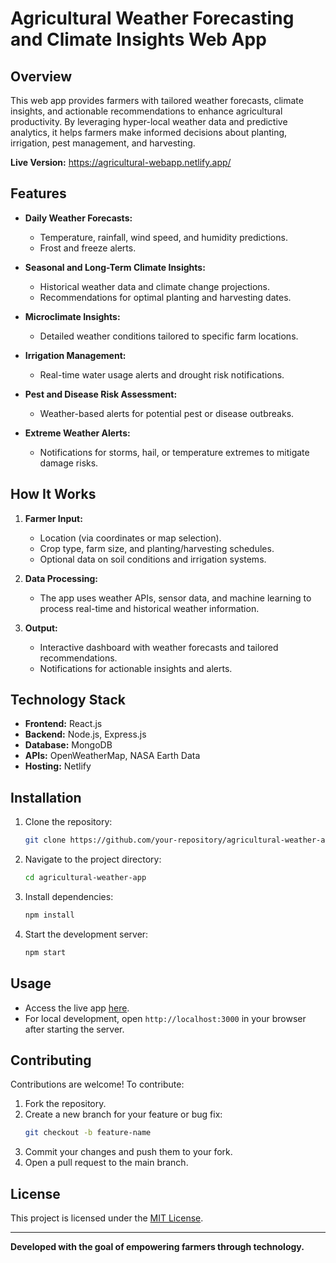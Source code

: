 # Agricultural Weather Forecasting and Climate Insights Web App

## Overview
This web app provides farmers with tailored weather forecasts, climate insights, and actionable recommendations to enhance agricultural productivity. By leveraging hyper-local weather data and predictive analytics, it helps farmers make informed decisions about planting, irrigation, pest management, and harvesting.

**Live Version:** https://agricultural-webapp.netlify.app/

## Features
- **Daily Weather Forecasts:**
  - Temperature, rainfall, wind speed, and humidity predictions.
  - Frost and freeze alerts.

- **Seasonal and Long-Term Climate Insights:**
  - Historical weather data and climate change projections.
  - Recommendations for optimal planting and harvesting dates.

- **Microclimate Insights:**
  - Detailed weather conditions tailored to specific farm locations.

- **Irrigation Management:**
  - Real-time water usage alerts and drought risk notifications.

- **Pest and Disease Risk Assessment:**
  - Weather-based alerts for potential pest or disease outbreaks.

- **Extreme Weather Alerts:**
  - Notifications for storms, hail, or temperature extremes to mitigate damage risks.

## How It Works
1. **Farmer Input:**
   - Location (via coordinates or map selection).
   - Crop type, farm size, and planting/harvesting schedules.
   - Optional data on soil conditions and irrigation systems.

2. **Data Processing:**
   - The app uses weather APIs, sensor data, and machine learning to process real-time and historical weather information.

3. **Output:**
   - Interactive dashboard with weather forecasts and tailored recommendations.
   - Notifications for actionable insights and alerts.

## Technology Stack
- **Frontend:** React.js
- **Backend:** Node.js, Express.js
- **Database:** MongoDB
- **APIs:** OpenWeatherMap, NASA Earth Data
- **Hosting:** Netlify

## Installation
1. Clone the repository:
   ```bash
   git clone https://github.com/your-repository/agricultural-weather-app.git
   ```

2. Navigate to the project directory:
   ```bash
   cd agricultural-weather-app
   ```

3. Install dependencies:
   ```bash
   npm install
   ```

4. Start the development server:
   ```bash
   npm start
   ```

## Usage
- Access the live app [here](https://bejewelled-gaufre-c2f12b.netlify.app/).
- For local development, open `http://localhost:3000` in your browser after starting the server.

## Contributing
Contributions are welcome! To contribute:
1. Fork the repository.
2. Create a new branch for your feature or bug fix:
   ```bash
   git checkout -b feature-name
   ```
3. Commit your changes and push them to your fork.
4. Open a pull request to the main branch.

## License
This project is licensed under the [MIT License](LICENSE).

---
**Developed with the goal of empowering farmers through technology.**
